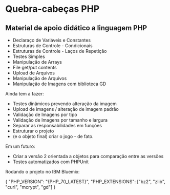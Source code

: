 # Quebra-cabeças PHP
## Material de apoio didático a linguagem PHP
- Declaraço de Variáveis e Constantes
- Estruturas de Controle - Condicionais
- Estruturas de Controle - Laços de Repetição
- Testes Simples
- Manipulação de Arrays
- File get/put contents
- Upload de Arquivos
- Manipulação de Arquivos
- Manipulação de Imagens com biblioteca GD

Ainda tem a fazer:
- Testes dinâmicos prevendo alteração da imagem
- Upload de imagens / alteração de imagem padrão
- Validação de Imagens por tipo
- Validação de Imagens por tamanho e largura
- Separar as responsabilidades em funções
- Estruturar o projeto
- (e o objeto final) criar o jogo - de fato.

Em um futuro:
- Criar a versão 2 orientada a objetos para comparação entre as versões
- Testes automatizados com PHPUnit

Rodando o projeto no IBM Bluemix:

{
	"PHP_VERSION": "{PHP_70_LATEST}",
	"PHP_EXTENSIONS": ["bz2", "zlib", "curl", "mcrypt", "gd"]
}

